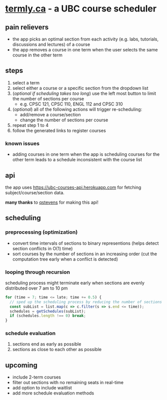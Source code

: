 # [termly.ca](http://termly.ca.s3-website-us-west-2.amazonaws.com) - a UBC course scheduler

## pain relievers
- the app picks an optimal section from each activity (e.g. labs, tutorials, discussions and lectures) of a course
- the app removes a course in one term when the user selects the same course in the other term

## steps
1. select a term
2. select either a course or a specific section from the dropdown list
3. (*optional if scheduling takes too long*) use the left most button to limit the number of sections per course
    - e.g. CPSC 121, CPSC 110, ENGL 112 and CPSC 310
4. (*optional*) all of the following actions will trigger re-scheduling:
    - add/remove a course/section
    - change the number of sections per course
5. repeat step 1 to 4
6. follow the generated links to register courses

### known issues
- adding courses in one term when the app is scheduling courses for the other term leads to a schedule inconsistent with the course list

## api
the app uses https://ubc-courses-api.herokuapp.com for fetching subject/course/section data.


**many thanks** to [qstevens](@qstevens) for making this api!

## scheduling
### preprocessing (optimization)
- convert time intervals of sections to binary representions (helps detect section conflicts in O(1) time)
- sort courses by the number of sections in an increasing order (cut the computation tree early when a conflict is detected)

### looping through recursion
scheduling process might terminate early when sections are evenly distributed over 7 am to 10 pm
```javascript
for (time = 7; time <= late; time += 0.5) {
  // sped up the scheduling process by reducing the number of sections per course
  const subList = list.map(c => c.filter(s => s.end <= time)); 
  schedules = getSchedules(subList);
  if (schedules.length !== 0) break;
}
```

### schedule evaluation
1. sections end as early as possible
2. sections as close to each other as possible

## upcoming
- include 2-term courses
- filter out sections with no remaining seats in real-time
- add option to include waitlist
- add more schedule evaluation methods
